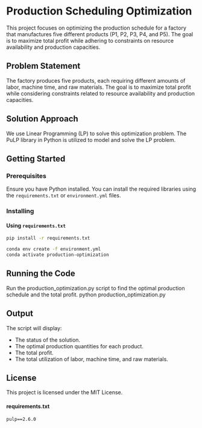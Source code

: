 # Production Scheduling Optimization

This project focuses on optimizing the production schedule for a factory that manufactures five different products (P1, P2, P3, P4, and P5). The goal is to maximize total profit while adhering to constraints on resource availability and production capacities.

## Problem Statement

The factory produces five products, each requiring different amounts of labor, machine time, and raw materials. The goal is to maximize total profit while considering constraints related to resource availability and production capacities.

## Solution Approach

We use Linear Programming (LP) to solve this optimization problem. The PuLP library in Python is utilized to model and solve the LP problem.

## Getting Started

### Prerequisites

Ensure you have Python installed. You can install the required libraries using the `requirements.txt` or `environment.yml` files.

### Installing

#### Using `requirements.txt`

```bash
pip install -r requirements.txt

conda env create -f environment.yml
conda activate production-optimization
```
## Running the Code
Run the production_optimization.py script to find the optimal production schedule and the total profit.
python production_optimization.py

## Output
The script will display:

- The status of the solution.
- The optimal production quantities for each product.
- The total profit.
- The total utilization of labor, machine time, and raw materials.

## License
This project is licensed under the MIT License.


#### requirements.txt

```text
pulp==2.6.0
